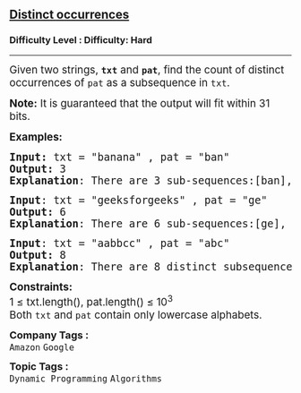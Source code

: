<h2><a href="https://www.geeksforgeeks.org/problems/distinct-occurrences/1?page=2&difficulty=Hard&sortBy=submissions">Distinct occurrences</a></h2><h3>Difficulty Level : Difficulty: Hard</h3><hr><div class="problems_problem_content__Xm_eO"><p><span style="font-size: 14pt;">Given two strings, <strong><code>txt</code></strong> and <strong><code>pat</code></strong>, find the count of distinct occurrences of <code>pat</code> as a subsequence in <code>txt</code>.</span></p>
<p><span style="font-size: 14pt;"><strong>Note:</strong> It is guaranteed that the output will fit within 31 bits.</span></p>
<p><span style="font-size: 14pt;"><strong>Examples:</strong></span></p>
<pre><span style="font-size: 14pt;"><strong>Input: </strong>txt = "banana" , pat = "ban"
<strong>Output:</strong> 3
<strong>Explanation</strong>: There are 3 sub-sequences:[ban], [ba n], [b an].
</span></pre>
<pre><span style="font-size: 14pt;"><strong>Input</strong>: txt = "geeksforgeeks" , pat = "ge"
<strong>Output:</strong> 6
<strong>Explanation</strong>: There are 6 sub-sequences:[ge], [ge], [g e], [g e] [g e] and [g e].
</span></pre>
<pre><span style="font-size: 14pt;"><strong>Input</strong>: txt = "aabbcc" , pat = "abc"
<strong>Output: </strong>8
<strong>Explanation</strong>: There are 8 distinct subsequences: [a b c], [a b c], [a b c], [a b c], [a b c], [a b c], [a b c], [a b c].</span></pre>
<p><span style="font-size: 14pt;"><strong>Constraints:</strong><br>1 ≤ txt.length(), pat.length() ≤ 10<sup>3</sup><br>Both <code>txt</code> and <code>pat</code> contain only lowercase alphabets.</span></p></div><p><span style=font-size:18px><strong>Company Tags : </strong><br><code>Amazon</code>&nbsp;<code>Google</code>&nbsp;<br><p><span style=font-size:18px><strong>Topic Tags : </strong><br><code>Dynamic Programming</code>&nbsp;<code>Algorithms</code>&nbsp;